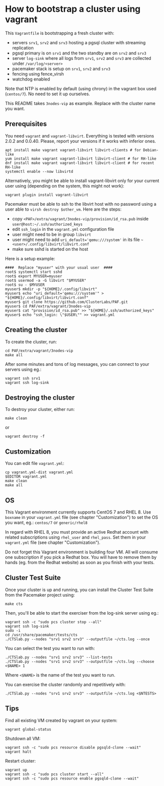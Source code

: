 # How to bootstrap a cluster using vagrant

This `Vagrantfile` is bootstrapping a fresh cluster with:

* servers `srv1`, `srv2` and `srv3` hosting a pgsql cluster with streaming replication
* pgsql primary is on `srv1` and the two standby are on `srv2` and `srv3`
* server `log-sink` where all logs from `srv1`, `srv2` and `srv3` are collected under `/var/log/<server>`
* pacemaker stack is setup on `srv1`, `srv2` and `srv3`
* fencing using fence_virsh
* watchdog enabled

Note that NTP is enabled by default (using chrony) in the vagrant box used (`centos/7`).
No need to set it up ourselves.

This README takes `3nodes-vip` as example. Replace with the cluster name you
want.

## Prerequisites

You need `vagrant` and `vagrant-libvirt`. Everything is tested with versions 2.0.2 and
0.0.40. Please, report your versions if it works with inferior ones.

~~~
apt install make vagrant vagrant-libvirt libvirt-clients # for Debian-like
yum install make vagrant vagrant-libvirt libvirt-client # for RH-like
dnf install make vagrant vagrant-libvirt libvirt-client # for recent RH-like
systemctl enable --now libvirtd
~~~

Alternatively, you might be able to install vagrant-libvirt only for your current user
using (depending on the system, this might not work):

~~~
vagrant plugin install vagrant-libvirt
~~~

Pacemaker must be able to ssh to the libvirt host with no password using a user able
to `virsh destroy $other_vm`. Here are the steps:

* copy `<PAF>/extra/vagrant/3nodes-vip/provision/id_rsa.pub` inside `user@host:~/.ssh/authorized_keys`
* edit `ssh_login` in the `vagrant.yml` configuration file
* user might need to be in group `libvirt`
* user might need to add `uri_default='qemu:///system'` in its
  file `~<user>/.config/libvirt/libvirt.conf`
* make sure sshd is started on the host

Here is a setup example:

~~~
####  Replace "myuser" with your usual user  ####
root$ systemctl start sshd
root$ export MYUSER=myuser
root$ usermod -a -G libvirt "$MYUSER"
root$ su - $MYUSER
myuser$ mkdir -p "${HOME}/.config/libvirt"
myuser$ echo "uri_default='qemu:///system'" > "${HOME}/.config/libvirt/libvirt.conf"
myuser$ git clone https://github.com/ClusterLabs/PAF.git
myuser$ cd PAF/extra/vagrant/3nodes-vip
myuser$ cat "provision/id_rsa.pub" >> "${HOME}/.ssh/authorized_keys"
myuser$ echo "ssh_login: \"$USER\"" >> vagrant.yml
~~~

## Creating the cluster

To create the cluster, run:

~~~
cd PAF/extra/vagrant/3nodes-vip
make all
~~~

After some minutes and tons of log messages, you can connect to your servers using eg.:

~~~
vagrant ssh srv1
vagrant ssh log-sink
~~~

## Destroying the cluster

To destroy your cluster, either run:

~~~
make clean
~~~

or

~~~
vagrant destroy -f
~~~


## Customization

You can edit file `vagrant.yml`:

~~~
cp vagrant.yml-dist vagrant.yml
$EDITOR vagrant.yml
make clean
make all
~~~


## OS

This Vagrant environment currently supports CentOS 7 and RHEL 8. Use `boxname` in your
`vagrant.yml` file (see chapter "Customization") to set the OS you want, eg.: `centos/7`
or `generic/rhel8`

In regard with RHEL 8, you must provide an active Redhat account with related
subscriptions using `rhel_user` and `rhel_pass`. Set them in your `vagrant.yml` file
(see chapter "Customization").

Do not forget this Vagrant environment is building four VM. All will consume one
subscription if you pick a Redhat box. You will have to remove them by hands (eg. from
the Redhat website) as soon as you finish with your tests.

## Cluster Test Suite

Once your cluster is up and running, you can install the Cluster Test Suite from the
Pacemaker project using:

~~~
make cts
~~~

Then, you'll be able to start the exerciser from the log-sink server using eg.:

~~~
vagrant ssh -c "sudo pcs cluster stop --all"
vagrant ssh log-sink
sudo -i
cd /usr/share/pacemaker/tests/cts
./CTSlab.py --nodes "srv1 srv2 srv3" --outputfile ~/cts.log --once
~~~

You can select the test you want to run with:

~~~
./CTSlab.py --nodes "srv1 srv2 srv3" --list-tests
./CTSlab.py --nodes "srv1 srv2 srv3" --outputfile ~/cts.log --choose <$NAME> 1
~~~

Where `<$NAME>` is the name of the test you want to run.

You can exercise the cluster randomly and repetitively with:

~~~
./CTSlab.py --nodes "srv1 srv2 srv3" --outputfile ~/cts.log <$NTESTS>
~~~


## Tips

Find all existing VM created by vagrant on your system:

~~~
vagrant global-status
~~~

Shutdown all VM:

~~~
vagrant ssh -c "sudo pcs resource disable pgsqld-clone --wait"
vagrant halt
~~~

Restart cluster:

~~~
vagrant up
vagrant ssh -c "sudo pcs cluster start --all"
vagrant ssh -c "sudo pcs resource enable pgsqld-clone --wait"
~~~
